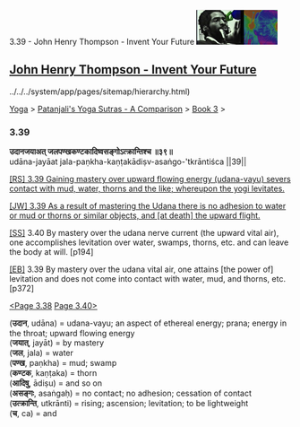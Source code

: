 3.39 - John Henry Thompson - Invent Your Future [![John Henry Thompson - Invent Your Future](../../../_/rsrc/1329567069254/config/customLogo.gif-revision=6.png)](../../../index.html)

[John Henry Thompson - Invent Your Future](../../../index.html)
---------------------------------------------------------------

../../../system/app/pages/sitemap/hierarchy.html)
    

[Yoga](../../../yoga.html)‎ > ‎[Patanjali's Yoga Sutras - A Comparison](../../patanjani.html)‎ > ‎[Book 3](../book-3.html)‎ > ‎

### 3.39

**उदानजयाअत् जलपण्खकण्टकादिष्वसङ्गोऽत्क्रान्तिश्च ॥३९॥**  
udāna-jayāat jala-paṇkha-kaṇṭakādiṣv-asaṅgo-'tkrāntiśca ||39||  
  
  
[\[RS\] 3.39 Gaining mastery over upward flowing energy (udana-vayu) severs contact with mud, water, thorns and the like; whereupon the yogi levitates.](http://www.ashtangayoga.info/philosophy/yoga-sutra-patanjali/chapter-3/item/udana-jayaat-jala-pankha-kantakadishv-asango/)  
  
[\[JW\] 3.39 As a result of mastering the Udana there is no adhesion to water or mud or thorns or similar objects, and \[at death\] the upward flight.](http://books.google.com/books?id=YzFImjtOxUwC&pg=PA267&ci=91%2C451%2C728%2C86&source=bookclip)  
  
[\[SS\]](http://www.amazon.com/Yoga-Sutras-Patanjali-Commentary-Satchidananda/dp/0932040381) 3.40 By mastery over the udana nerve current (the upward vital air), one accomplishes levitation over water, swamps, thorns, etc. and can leave the body at will. \[p194\]  
  
[\[EB\]](http://www.amazon.com/Yoga-Sutras-Patanjali-Translation-Commentary/dp/0865477361/ref=sr_1_1?ie=UTF8&s=books&qid=1250508322&sr=1-1) 3.39 By mastery over the udana vital air, one attains \[the power of\] levitation and does not come into contact with water, mud, and thorns, etc. \[p372\]  
  
  
[<Page 3.38](338.html)  [Page 3.40>](340.html)  

(**उदान**, udāna) = udana-vayu; an aspect of ethereal energy; prana; energy in the throat; upward flowing energy  
(**जयात्**, jayāt) = by mastery  
(**जल**, jala) = water  
(**पण्ख**, paṇkha) = mud; swamp  
(**कण्टक**, kaṇṭaka) = thorn  
(**आदिषु**, ādiṣu) = and so on  
(**असङ्गः**, asaṅgaḥ) = no contact; no adhesion; cessation of contact  
(**उत्क्रान्ति**, utkrānti) = rising; ascension; levitation; to be lightweight  
(**च**, ca) = and


